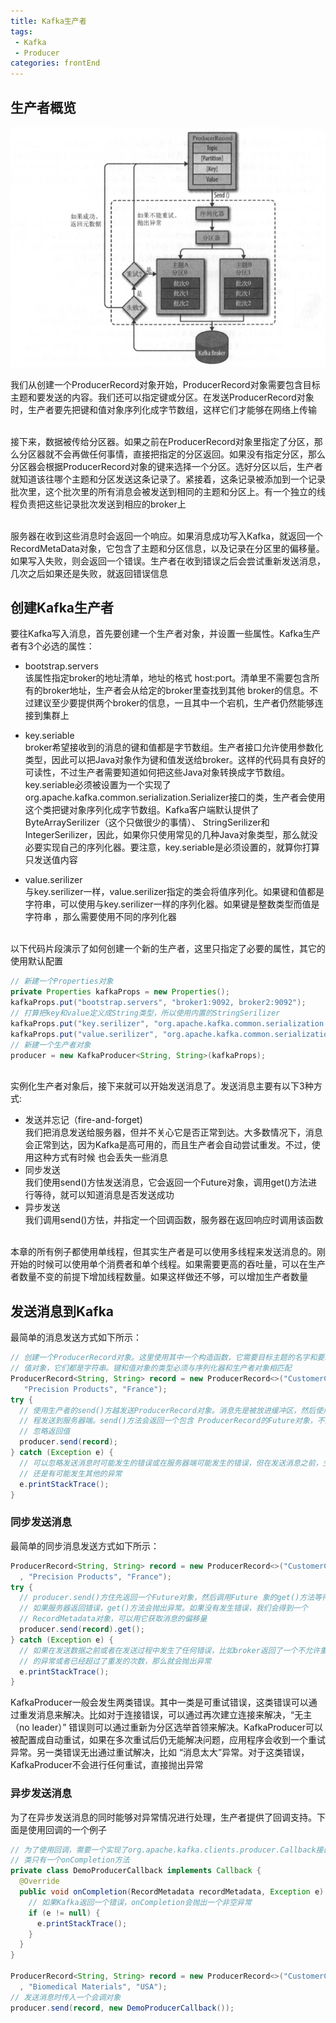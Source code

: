 ```yaml
---
title: Kafka生产者
tags: 
 - Kafka
 - Producer
categories: frontEnd
---
```


## 生产者概览
![](../../.vuepress/public/img/202003051526.png) 

我们从创建一个ProducerRecord对象开始，ProducerRecord对象需要包含目标主题和要发送的内容。我们还可以指定键或分区。在发送ProducerRecord对象时，生产者要先把键和值对象序列化成字节数组，这样它们才能够在网络上传输

&emsp;  
接下来，数据被传给分区器。如果之前在ProducerRecord对象里指定了分区，那么分区器就不会再做任何事情，直接把指定的分区返回。如果没有指定分区，那么分区器会根据ProducerRecord对象的键来选择一个分区。选好分区以后，生产者就知道该往哪个主题和分区发送这条记录了。紧接着，这条记录被添加到一个记录批次里，这个批次里的所有消息会被发送到相同的主题和分区上。有一个独立的线程负责把这些记录批次发送到相应的broker上

&emsp;  
服务器在收到这些消息时会返回一个响应。如果消息成功写入Kafka，就返回一个RecordMetaData对象，它包含了主题和分区信息，以及记录在分区里的偏移量。如果写入失败，则会返回一个错误。生产者在收到错误之后会尝试重新发送消息，几次之后如果还是失败，就返回错误信息

## 创建Kafka生产者
要往Kafka写入消息，首先要创建一个生产者对象，并设置一些属性。Kafka生产者有3个必选的属性：
* bootstrap.servers  
  该属性指定broker的地址清单，地址的格式 host:port。清单里不需要包含所有的broker地址，生产者会从给定的broker里查找到其他 broker的信息。不过建议至少要提供两个broker的信息，一且其中一个宕机，生产者仍然能够连接到集群上

* key.seriable  
  broker希望接收到的消息的键和值都是字节数组。生产者接口允许使用参数化类型，因此可以把Java对象作为键和值发送给broker。这样的代码具有良好的可读性，不过生产者需要知道如何把这些Java对象转换成字节数组。key.seriable必须被设置为一个实现了org.apache.kafka.common.serialization.Serializer接口的类，生产者会使用这个类把键对象序列化成字节数组。Kafka客户端默认提供了ByteArraySerilizer（这个只做很少的事情）、 StringSerilizer和 IntegerSerilizer，因此，如果你只使用常见的几种Java对象类型，那么就没必要实现自己的序列化器。要注意，key.seriable是必须设置的，就算你打算只发送值内容

* value.serilizer  
  与key.serilizer一样，value.serilizer指定的类会将值序列化。如果键和值都是字符串，可以使用与key.serilizer一样的序列化器。如果键是整数类型而值是字符串 ，那么需要使用不同的序列化器

&emsp;  
以下代码片段演示了如何创建一个新的生产者，这里只指定了必要的属性，其它的使用默认配置
```java
// 新建一个Properties对象
private Properties kafkaProps = new Properties();
kafkaProps.put("bootstrap.servers", "broker1:9092, broker2:9092");
// 打算把key和value定义成String类型，所以使用内置的StringSerilizer
kafkaProps.put("key.serilizer", "org.apache.kafka.common.serialization.StringSerilizer");
kafkaProps.put("value.serilizer", "org.apache.kafka.common.serialization.StringSerilizer");
// 新建一个生产者对象
producer = new KafkaProducer<String, String>(kafkaProps);
```

&emsp;  
实例化生产者对象后，接下来就可以开始发送消息了。发送消息主要有以下3种方式:
* 发送并忘记（fire-and-forget)   
  我们把消息发送给服务器，但并不关心它是否正常到达。大多数情况下，消息会正常到达，因为Kafka是高可用的，而且生产者会自动尝试重发。不过，使用这种方式有时候 也会丢失一些消息
* 同步发送  
  我们使用send()方怯发送消息，它会返回一个Future对象，调用get()方法进行等待，就可以知道消息是否发送成功
* 异步发送  
  我们调用send()方怯，并指定一个回调函数，服务器在返回响应时调用该函数

&emsp;  
本章的所有例子都使用单线程，但其实生产者是可以使用多线程来发送消息的。刚开始的时候可以使用单个消费者和单个线程。如果需要更高的吞吐量，可以在生产者数量不变的前提下增加线程数量。如果这样做还不够，可以增加生产者数量

## 发送消息到Kafka
最简单的消息发送方式如下所示：
```java
// 创建一个ProducerRecord对象。这里使用其中一个构造函数，它需要目标主题的名字和要发送的键和
// 值对象，它们都是字符串。键和值对象的类型必须与序列化器和生产者对象相匹配
ProducerRecord<String, String> record = new ProducerRecord<>("CustomerCountry",
   "Precision Products", "France");
try {
  // 使用生产者的send()方越发送ProducerRecord对象。消息先是被放进缓冲区，然后使用单独的线
  // 程发送到服务器端。send()方法会返回一个包含 ProducerRecord的Future对象，不过因为我们会
  // 忽略返回值
  producer.send(record);
} catch (Exception e) {
  // 可以忽略发送消息时可能发生的错误或在服务器端可能发生的错误，但在发送消息之前，生产者
  // 还是有可能发生其他的异常
  e.printStackTrace();
}
```

### 同步发送消息
最简单的同步消息发送方式如下所示：
```java
ProducerRecord<String, String> record = new ProducerRecord<>("CustomerCountry"
  , "Precision Products", "France");
try {
  // producer.send()方住先返回一个Future对象，然后调用Future 象的get()方法等待Kafka响应。
  // 如果服务器返回错误，get()方法会抛出异常。如果没有发生错误，我们会得到一个
  // RecordMetadata对象，可以用它获取消息的偏移量
  producer.send(record).get();
} catch (Exception e) {
  // 如果在发送数据之前或者在发送过程中发生了任何错误，比如broker返回了一个不允许重发消息
  // 的异常或者已经超过了重发的次数，那么就会抛出异常
  e.printStackTrace();
}
```
KafkaProducer一般会发生两类错误。其中一类是可重试错误，这类错误可以通过重发消息来解决。比如对于连接错误，可以通过再次建立连接来解决，“无主（no leader）” 错误则可以通过重新为分区选举首领来解决。KafkaProducer可以被配置成自动重试，如果在多次重试后仍无能解决问题，应用程序会收到一个重试异常。另一类错误无出通过重试解决，比如 “消息太大”异常。对于这类错误，KafkaProducer不会进行任何重试，直接抛出异常

### 异步发送消息
为了在异步发送消息的同时能够对异常情况进行处理，生产者提供了回调支持。下面是使用回调的一个例子
```java
// 为了使用回调，需要一个实现了org.apache.kafka.clients.producer.Callback接口的类，这个
// 类只有一个onCompletion方法
private class DemoProducerCallback implements Callback {
  @Override
  public void onCompletion(RecordMetadata recordMetadata, Exception e) {
    // 如果Kafka返回一个错误，onCompletion会抛出一个非空异常
    if (e != null) {
      e.printStackTrace();
    }
  }
}

ProducerRecord<String, String> record = new ProducerRecord<>("CustomerCountry"
  , "Biomedical Materials", "USA");
// 发送消息时传入一个会调对象
producer.send(record, new DemoProducerCallback());
```

